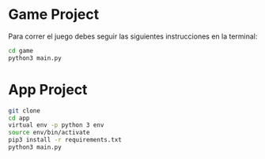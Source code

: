 # Game Project

Para correr el juego debes seguir las siguientes instrucciones en la terminal:
```sh
cd game
python3 main.py
```

# App Project
```sh
git clone
cd app
virtual env -p python 3 env
source env/bin/activate
pip3 install -r requirements.txt
python3 main.py
```
